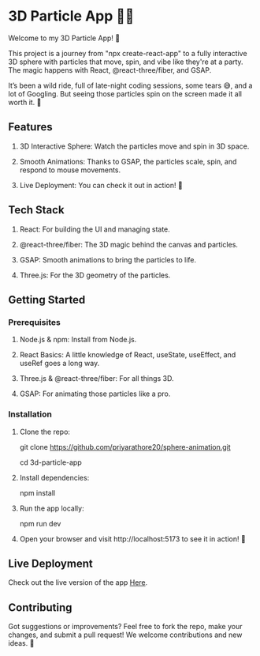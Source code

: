 # 3D Particle App 🚀✨

Welcome to my 3D Particle App! 🎉

This project is a journey from "npx create-react-app" to a fully interactive 3D sphere with particles that move, spin, and vibe like they're at a party. The magic happens with React, @react-three/fiber, and GSAP.

It’s been a wild ride, full of late-night coding sessions, some tears 😅, and a lot of Googling. But seeing those particles spin on the screen made it all worth it. 🙌

## Features
1. 3D Interactive Sphere: Watch the particles move and spin in 3D space.

2. Smooth Animations: Thanks to GSAP, the particles scale, spin, and respond to mouse movements.

3. Live Deployment: You can check it out in action! 🚀

## Tech Stack
1. React: For building the UI and managing state.

2. @react-three/fiber: The 3D magic behind the canvas and particles.

3. GSAP: Smooth animations to bring the particles to life.

4. Three.js: For the 3D geometry of the particles.

## Getting Started

### Prerequisites
1. Node.js & npm: Install from Node.js.

2. React Basics: A little knowledge of React, useState, useEffect, and useRef goes a long way.

3. Three.js & @react-three/fiber: For all things 3D.

4. GSAP: For animating those particles like a pro.

### Installation
1. Clone the repo:

   git clone https://github.com/priyarathore20/sphere-animation.git
   
   cd 3d-particle-app

3. Install dependencies:

   npm install

3. Run the app locally:

   npm run dev
   
4. Open your browser and visit http://localhost:5173 to see it in action! 🎉

## Live Deployment
Check out the live version of the app [Here](https://sphere-animation-eight.vercel.app/).

## Contributing
Got suggestions or improvements? Feel free to fork the repo, make your changes, and submit a pull request! We welcome contributions and new ideas. 🙌

